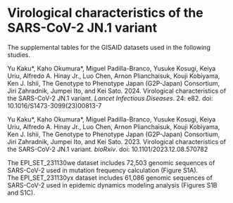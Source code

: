 # Virological characteristics of the SARS-CoV-2 JN.1 variant

The supplemental tables for the GISAID datasets used in the following studies.

Yu Kaku*, Kaho Okumura*, Miguel Padilla-Branco, Yusuke Kosugi, Keiya Uriu, Alfredo A. Hinay Jr., Luo Chen, Arnon Plianchaisuk, Kouji Kobiyama, Ken J. Ishii, The Genotype to Phenotype Japan (G2P-Japan) Consortium, Jiri Zahradnik, Jumpei Ito, and Kei Sato. 2024. Virological characteristics of the SARS-CoV-2 JN.1 variant. *Lancet Infectious Diseases*. 24: e82. doi: 10.1016/S1473-3099(23)00813-7

Yu Kaku*, Kaho Okumura*, Miguel Padilla-Branco, Yusuke Kosugi, Keiya Uriu, Alfredo A. Hinay Jr., Luo Chen, Arnon Plianchaisuk, Kouji Kobiyama, Ken J. Ishii, The Genotype to Phenotype Japan (G2P-Japan) Consortium, Jiri Zahradnik, Jumpei Ito, and Kei Sato. 2023. Virological characteristics of the SARS-CoV-2 JN.1 variant. *bioRxiv*. doi: 10.1101/2023.12.08.570782

The EPI_SET_231130we dataset includes 72,503 genomic sequences of SARS-CoV-2 used in mutation frequency calculation (Figure S1A).\
The EPI_SET_231130yx dataset includes 61,086 genomic sequences of SARS-CoV-2 used in epidemic dynamics modeling analysis (Figures S1B and S1C).
